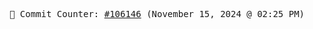 <p align="center">
    <samp>
        📮 Commit Counter: <a href="https://github.com/Javascript-void0/Javascript-void0/commits/main">#106146</a> (November 15, 2024 @ 02:25 PM)
    </samp>
</p>